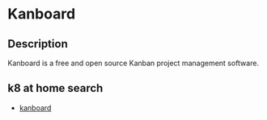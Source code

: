 # Kanboard

## Description

Kanboard is a free and open source Kanban project management software.

## k8 at home search

- [kanboard](https://nanne.dev/k8s-at-home-search/#/kanboard)
